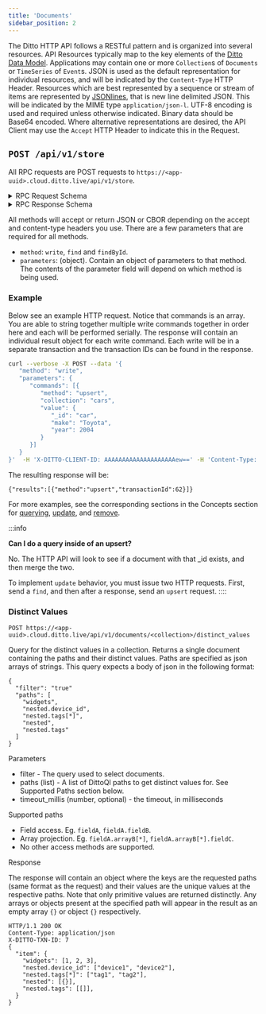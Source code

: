 ```yaml
---
title: 'Documents'
sidebar_position: 2
---
```


The Ditto HTTP API follows a RESTful pattern and is organized into several resources. API Resources typically map to the key elements of the [Ditto Data Model](/concepts/overview). Applications may contain one or more `Collection`s of `Documents` or `TimeSeries` of `Event`s. JSON is used as the default representation for individual resources, and will be indicated by the `Content-Type` HTTP Header. Resources which are best represented by a sequence or stream of items are represented by [JSONlines](https://jsonlines.org), that is new line delimited JSON. This will be indicated by the MIME type `application/json-l`. UTF-8 encoding is used and required unless otherwise indicated. Binary data should be Base64 encoded. Where alternative representations are desired, the API Client may use the `Accept` HTTP Header to indicate this in the Request.

<!-- Currently, Collections and TimeSeries can't be edited directly as top level API resources; only operations on the underlying documents are supported. Collections and TimeSeries are created implicitly by inserting into them. Later, we may add the ability to create, configure, and delete entire collections and timeseries directly.-->

## `POST /api/v1/store`

All RPC requests are POST requests to `https://<app-uuid>.cloud.ditto.live/api/v1/store`.  


<details>
<summary>RPC Request Schema</summary>

  ```json
  {
    "$schema": "http://json-schema.org/draft-07/schema#",
    "title": "RPC Request",
    "description": "This is defines the contents of any request to /api/v1/store.  This object should be serialized as JSON or CBOR and be in the body of the POST",
    "oneOf": [
      {
        "title": "Find Parameters",
        "type": "object",
        "required": [
          "method",
          "parameters"
        ],
        "properties": {
          "method": {
            "type": "string",
            "enum": [
              "find"
            ]
          },
          "parameters": {
            "type": "object",
            "required": [
              "args",
              "collection",
              "query"
            ],
            "properties": {
              "args": {
                "title": "Query Arguments",
                "description": "If any variables are used in the query then the values should be passed in here.",
                "type": [
                  "object",
                  "null"
                ]
              },
              "collection": {
                "title": "Collection",
                "description": "The name of the collection to query",
                "type": "string"
              },
              "describe": {
                "title": "Describe",
                "description": "Turns the query into a Describe query",
                "default": false,
                "type": "boolean"
              },
              "limit": {
                "title": "Limit",
                "description": "The maximum number of values to return",
                "default": 1000,
                "type": "integer",
                "format": "uint32",
                "maximum": 10000.0,
                "minimum": 0.0
              },
              "offset": {
                "title": "Offset",
                "description": "The number of records to skip at the beginning of a query",
                "type": [
                  "integer",
                  "null"
                ],
                "format": "uint32",
                "minimum": 0.0
              },
              "query": {
                "title": "Query",
                "description": "The query to run",
                "type": "string"
              }
            }
          }
        }
      },
      {
        "title": "FindById Parameters",
        "type": "object",
        "required": [
          "method",
          "parameters"
        ],
        "properties": {
          "method": {
            "type": "string",
            "enum": [
              "findById"
            ]
          },
          "parameters": {
            "type": "object",
            "required": [
              "_id",
              "collection"
            ],
            "properties": {
              "_id": {
                "$ref": "#/definitions/AnyValue"
              },
              "collection": {
                "title": "Collection",
                "description": "The name of the collection to query",
                "type": "string"
              }
            }
          }
        }
      },
      {
        "title": "Write Parameters",
        "type": "object",
        "required": [
          "method",
          "parameters"
        ],
        "properties": {
          "method": {
            "type": "string",
            "enum": [
              "write"
            ]
          },
          "parameters": {
            "type": "object",
            "required": [
              "commands"
            ],
            "properties": {
              "commands": {
                "title": "Commands",
                "description": "The list of all write commands to be run.",
                "type": "array",
                "items": {
                  "$ref": "#/definitions/WriteCommand"
                }
              }
            }
          }
        }
      }
    ],
    "definitions": {
      "AnyValue": true,
      "UpdateCommand": {
        "type": "object",
        "required": [
          "method",
          "path"
        ],
        "properties": {
          "method": {
            "title": "Method",
            "description": "The operation to perform on the property.",
            "allOf": [
              {
                "$ref": "#/definitions/UpdateCommandMethod"
              }
            ]
          },
          "path": {
            "type": "string"
          },
          "value": {
            "title": "Value",
            "description": "The value to use in the operation.",
            "default": null,
            "allOf": [
              {
                "$ref": "#/definitions/AnyValue"
              }
            ]
          }
        }
      },
      "UpdateCommandMethod": {
        "type": "string",
        "enum": [
          "set",
          "increment",
          "replaceWithCounter"
        ]
      },
      "WriteCommand": {
        "oneOf": [
          {
            "title": "Update Command",
            "description": "If a value matching this query exists, update it with each given command.",
            "type": "object",
            "required": [
              "args",
              "collection",
              "commands",
              "method",
              "query"
            ],
            "properties": {
              "args": {
                "title": "Query Arguments",
                "description": "If any variables are used in the query then the values should be passed in here.",
                "type": [
                  "object",
                  "null"
                ]
              },
              "collection": {
                "type": "string"
              },
              "commands": {
                "title": "Commands",
                "description": "This is a series of commands to be applied to the matched documents.",
                "type": "array",
                "items": {
                  "$ref": "#/definitions/UpdateCommand"
                }
              },
              "method": {
                "type": "string",
                "enum": [
                  "update"
                ]
              },
              "query": {
                "title": "Query",
                "description": "The query to run",
                "type": "string"
              }
            }
          },
          {
            "title": "Upsert Command",
            "description": "If a value matching this ID exists, update it with the contents of value.  If it doesn't exist, insert it.",
            "type": "object",
            "required": [
              "collection",
              "method",
              "value"
            ],
            "properties": {
              "collection": {
                "type": "string"
              },
              "method": {
                "type": "string",
                "enum": [
                  "upsert"
                ]
              },
              "value": {
                "title": "Value to Upsert",
                "description": "The new document to insert.  This must document be an object with an _id parameter",
                "type": "object"
              }
            }
          },
          {
            "title": "Remove Command",
            "description": "Run a query and delete all documents that match.",
            "type": "object",
            "required": [
              "args",
              "collection",
              "method",
              "query"
            ],
            "properties": {
              "args": {
                "title": "Query Arguments",
                "description": "If any variables are used in the query then the values should be passed in here.",
                "type": [
                  "object",
                  "null"
                ]
              },
              "collection": {
                "type": "string"
              },
              "method": {
                "type": "string",
                "enum": [
                  "remove"
                ]
              },
              "query": {
                "title": "Query",
                "description": "The query to run",
                "type": "string"
              }
            }
          }
        ]
      }
    }
  }
  ```
</details>

<details>
<summary>RPC Response Schema</summary>


  ```json
  {
    "$schema": "http://json-schema.org/draft-07/schema#",
    "title": "RpcResponse",
    "anyOf": [
      {
        "title": "FindById Response",
        "type": "object",
        "properties": {
          "document": {
            "title": "Document",
            "description": "The contents of the document, if found",
            "anyOf": [
              {
                "$ref": "#/definitions/AnyValue"
              },
              {
                "type": "null"
              }
            ]
          },
          "txnId": {
            "title": "Transaction ID",
            "type": [
              "integer",
              "null"
            ],
            "format": "uint64",
            "minimum": 0.0
          },
          "version": {
            "title": "Version",
            "deprecated": true,
            "type": [
              "integer",
              "null"
            ],
            "format": "uint64",
            "minimum": 0.0
          }
        }
      },
      {
        "title": "Find Response",
        "type": "object",
        "required": [
          "documents"
        ],
        "properties": {
          "documents": {
            "title": "Documents",
            "description": "All documents matching the query.  If none the array will be empty",
            "type": "array",
            "items": {
              "$ref": "#/definitions/AnyValue"
            }
          },
          "txnId": {
            "title": "Transaction ID",
            "type": [
              "integer",
              "null"
            ],
            "format": "uint64",
            "minimum": 0.0
          },
          "version": {
            "title": "Version",
            "deprecated": true,
            "type": [
              "integer",
              "null"
            ],
            "format": "uint64",
            "minimum": 0.0
          }
        }
      },
      {
        "title": "Write Response",
        "type": "object",
        "required": [
          "results"
        ],
        "properties": {
          "results": {
            "title": "Results",
            "description": "The individual results of each write command in the call",
            "type": "array",
            "items": {
              "$ref": "#/definitions/WriteCommandResult"
            }
          }
        }
      }
    ],
    "definitions": {
      "AnyValue": true,
      "WriteCommandResult": {
        "oneOf": [
          {
            "title": "Update Command Result",
            "type": "object",
            "required": [
              "error",
              "internalError",
              "method",
              "permissionDenied",
              "transactionId",
              "updated"
            ],
            "properties": {
              "error": {
                "title": "Error",
                "description": "The number of records that matched the query but were not updated due to an problem applying the command.",
                "type": "integer",
                "format": "uint64",
                "minimum": 0.0
              },
              "internalError": {
                "title": "Internal Error",
                "description": "The number of records that matched the query but were not updated due to some type of internal error",
                "type": "integer",
                "format": "uint64",
                "minimum": 0.0
              },
              "method": {
                "type": "string",
                "enum": [
                  "update"
                ]
              },
              "permissionDenied": {
                "title": "Permission Denied",
                "description": "The number of records that matched the query but the client doesn't have sufficient permission to update",
                "type": "integer",
                "format": "uint64",
                "minimum": 0.0
              },
              "transactionId": {
                "title": "Transaction ID",
                "description": "The ID of the transaction for the update.  Use this to ensure read-follows-writes consistency.",
                "type": "integer",
                "format": "uint64",
                "minimum": 0.0
              },
              "updated": {
                "title": "Updated",
                "description": "The number of documents successfully updated",
                "type": "integer",
                "format": "uint64",
                "minimum": 0.0
              }
            }
          },
          {
            "title": "Upsert Command Result",
            "type": "object",
            "required": [
              "method",
              "transactionId"
            ],
            "properties": {
              "method": {
                "type": "string",
                "enum": [
                  "upsert"
                ]
              },
              "transactionId": {
                "title": "Transaction ID",
                "description": "The ID of the transaction for the insert or update.  Use this to ensure read-follows-writes consistency.",
                "type": "integer",
                "format": "uint64",
                "minimum": 0.0
              }
            }
          },
          {
            "type": "object",
            "required": [
              "deleted",
              "internalError",
              "method",
              "permissionDenied",
              "transactionId"
            ],
            "properties": {
              "deleted": {
                "title": "Deleted",
                "description": "The number of records that matched the query and were successfully deleted.",
                "type": "integer",
                "format": "uint64",
                "minimum": 0.0
              },
              "internalError": {
                "title": "Internal Error",
                "description": "The number of records that matched the query but were not deleted due to some type of internal error",
                "type": "integer",
                "format": "uint64",
                "minimum": 0.0
              },
              "method": {
                "type": "string",
                "enum": [
                  "remove"
                ]
              },
              "permissionDenied": {
                "title": "Permission Denied",
                "description": "The number of records that matched the query but the client doesn't have sufficient permission to delete.",
                "type": "integer",
                "format": "uint64",
                "minimum": 0.0
              },
              "transactionId": {
                "title": "Transaction ID",
                "description": "The ID of the transaction for the remove.  Use this to ensure read-follows-writes consistency.",
                "type": "integer",
                "format": "uint64",
                "minimum": 0.0
              }
            }
          }
        ]
      }
    }
  }
  ```


</details>



All methods will accept or return JSON or CBOR depending on the accept and content-type headers you use.  There are a few parameters that are required for all methods. 

* `method`: `write`, `find` and `findById`.  
* `parameters`: (object). Contain an object of parameters to that method.  The contents of the parameter field will depend on which method is being used.  

### Example

Below see an example HTTP request. Notice that commands is an array.  You are able to string together multiple write commands together in order here and each will be performed serially.  The response will contain an individual result object for each write command.  Each write will be in a separate transaction and the transaction IDs can be found in the response.

```bash
curl --verbose -X POST --data '{
   "method": "write",
   "parameters": {
      "commands": [{
         "method": "upsert",
         "collection": "cars",
         "value": {
            "_id": "car",
            "make": "Toyota",
            "year": 2004
         }
      }]
   }
}'  -H 'X-DITTO-CLIENT-ID: AAAAAAAAAAAAAAAAAAAAew==' -H 'Content-Type: application/json' -H 'Accept: application/json' http://${APP_DOMAIN}/api/v1/store
```

The resulting response will be:

```
{"results":[{"method":"upsert","transactionId":62}]}
```

For more examples, see the corresponding sections in the Concepts section for [querying](/concepts/querying), [update](/concepts/update), and [remove](/concepts/remove).

:::info

**Can I do a query inside of an upsert?**

No. The HTTP API will look to see if a document with that _id
exists, and then merge the two. 

To implement `update` behavior, you must issue two HTTP requests.  First, send a `find`, and then after a response, send an `upsert` request.
::::

### Distinct Values

`POST https://<app-uuid>.cloud.ditto.live/api/v1/documents/<collection>/distinct_values`

Query for the distinct values in a collection. Returns a single document containing the paths and their distinct values.  Paths are specified as json arrays of strings. This query expects a body of json in the following format:

  ```
  {
    "filter": "true"
    "paths": [
      "widgets",
      "nested.device_id",
      "nested.tags[*]",
      "nested",
      "nested.tags"
    ]
  }
  ```
  
  
Parameters

  - filter - The query used to select documents.
  - paths (list) - A list of DittoQl paths to get distinct values for. See Supported Paths section below.
  - timeout_millis (number, optional) - the timeout, in milliseconds

Supported paths

  - Field access. Eg. `fieldA`, `fieldA.fieldB`.
  - Array projection. Eg. `fieldA.arrayB[*]`, `fieldA.arrayB[*].fieldC`.
  - No other access methods are supported.

Response

  The response will contain an object where the keys are the requested paths (same format as the request) and their values are the unique values at the respective paths.
  Note that only primitive values are returned distinctly. Any arrays or objects present at the specified path will appear in the result as an empty array `{}` or object `{}` respectively.

  ```
  HTTP/1.1 200 OK
  Content-Type: application/json
  X-DITTO-TXN-ID: 7
  {
    "item": {
      "widgets": [1, 2, 3],
      "nested.device_id": ["device1", "device2"],
      "nested.tags[*]": ["tag1", "tag2"],
      "nested": [{}],
      "nested.tags": [[]],
    }
  }

  ```
